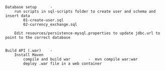 	Database setup		-
		run scripts in sql-scripts folder to create user and schema and insert data
			01-create-user.sql
			02-currency_exchange.sql			
		
		Edit resources/persistence-mysql.properties to update jdbc.url to point to the correct database	
		
		
	Build API (.war) 	- 	
		Install Maven 
			compile and build war		 -	mvn compile war:war
			deploy .war file in a web container
	
	
	